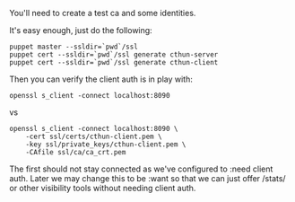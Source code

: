 You'll need to create a test ca and some identities.

It's easy enough, just do the following:

    puppet master --ssldir=`pwd`/ssl
    puppet cert --ssldir=`pwd`/ssl generate cthun-server
    puppet cert --ssldir=`pwd`/ssl generate cthun-client

Then you can verify the client auth is in play with:

    openssl s_client -connect localhost:8090

vs

    openssl s_client -connect localhost:8090 \
        -cert ssl/certs/cthun-client.pem \
        -key ssl/private_keys/cthun-client.pem \
        -CAfile ssl/ca/ca_crt.pem

The first should not stay connected as we've configured to :need
client auth.  Later we may change this to be :want so that we can just
offer /stats/ or other visibility tools without needing client auth.
